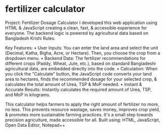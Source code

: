# fertilizer calculator
Project: Fertilizer Dosage Calculator
I developed this web application using HTML & JavaScript creating a clean, fast, & accessible experience for everyone. The backend logic is powered by agricultural data based on Bangladesh Krishi Rules.

Key Features:
• User Inputs: You can enter the land area and select the unit (Decimal, Katha, Bigha, Acre, or Hectare). Then, you choose the crop from a dropdown menu.
• Backend Data: The fertilizer recommendations for different crops (Paddy, Wheat, Jute, etc.), based on standard Bangladeshi agricultural data, are embedded directly into the code.
• Calculation: When you click the "Calculate" button, the JavaScript code converts your land area to hectares, finds the recommended dosage for your selected crop, & calculates the total amount of Urea, TSP & MoP needed.
• Instant & Accurate Results: Instantly calculates the required amount of Urea, TSP, and MoP in kilograms.

This calculator helps farmers to apply the right amount of fertilizer no more, no less. This prevents resource wastage, saves money, improves crop yield, & promotes more sustainable farming practices. It's a small step towards precision agriculture, made accessible for all.
Built using: HTML, JavaScript, Open Data Editor, Notepad++
